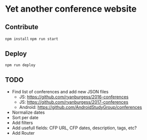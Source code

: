 # Yet another conference website

## Contribute

`npm install`
`npm run start`

## Deploy

`npm run deploy`

## TODO
- Find list of conferences and add new JSON files
  - JS: https://github.com/ryanburgess/2016-conferences
  - JS: https://github.com/ryanburgess/2017-conferences
  - Android: https://github.com/AndroidStudyGroup/conferences
- Normalize dates
- Sort per date
- Add filters
- Add usefull fields: CFP URL, CFP dates, description, tags, etc?
- Add Router
